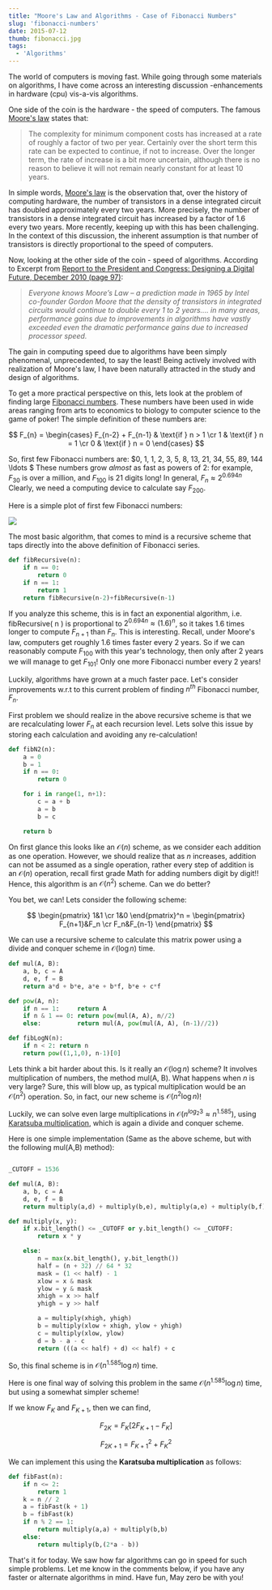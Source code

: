 ```yaml
---
title: "Moore's Law and Algorithms - Case of Fibonacci Numbers"
slug: 'fibonacci-numbers'
date: 2015-07-12
thumb: fibonacci.jpg
tags:
  - 'Algorithms'
---
```


The world of computers is moving fast. While going through some materials on algorithms, I have
come across an interesting discussion -enhancements in hardware (cpu) vis-a-vis algorithms.

One side of the coin is the hardware - the speed of computers. The famous
[Moore's law](https://www.techradar.com/news/computing/moore-s-law-how-long-will-it-last--1226772)
states that:

> The complexity for minimum component costs has increased at a rate of roughly a factor of two per
> year. Certainly over the short term this rate can be expected to continue, if not to increase.
> Over the longer term, the rate of increase is a bit more uncertain, although there is no reason
> to believe it will not remain nearly constant for at least 10 years.

In simple words, [Moore's law](https://en.wikipedia.org/wiki/Moore%27s_law) is the observation
that, over the history of computing hardware, the number of transistors in a dense integrated
circuit has doubled approximately every two years. More precisely, the number of transistors in a
dense integrated circuit has increased by a factor of 1.6 every two years. More recently, keeping
up with this has been challenging. In the context of this discussion, the inherent assumption is
that number of transistors is directly proportional to the speed of computers.

Now, looking at the other side of the coin - speed of algorithms. According to Excerpt from
[Report to the President and Congress: Designing a Digital Future, December 2010 (page 97)](https://www.whitehouse.gov/sites/default/files/microsites/ostp/pcast-nitrd-report-2010.pdf#97):

> _Everyone knows Moore’s Law – a prediction made in 1965 by Intel co-­founder Gordon Moore that
> the density of transistors in integrated circuits would continue to double every 1 to 2 years....
> in many areas, performance gains due to improvements in algorithms have vastly exceeded even the
> dramatic performance gains due to increased processor speed._

The gain in computing speed due to algorithms have been simply phenomenal, unprecedented, to say
the least! Being actively involved with realization of Moore's law, I have been naturally attracted
in the study and design of algorithms.

To get a more practical perspective on this, lets look at the problem of finding large
[Fibonacci numbers](https://en.wikipedia.org/wiki/Fibonacci_number). These numbers have been used
in wide areas ranging from arts to economics to biology to computer science to the game of poker!
The simple definition of these numbers are:

$$
F_{n} =
\begin{cases} F_{n-2} + F_{n-1} & \text{if } n > 1 \cr
1 & \text{if } n = 1 \cr
0 & \text{if } n = 0
\end{cases}
$$

So, first few Fibonacci numbers are: $0, 1, 1, 2, 3, 5, 8, 13, 21, 34, 55, 89, 144 \ldots $ These
numbers grow _almost_ as fast as powers of 2: for example, $F_{30}$ is over a million, and
$F_{100}$ is 21 digits long! In general, $F_n \approx 2^{0.694n}$ Clearly, we need a computing
device to calculate say $F_{200}$.

Here is a simple plot of first few Fibonacci numbers:

<img class="w-full max-w-2xl mx-auto" src="https://res.cloudinary.com/sadanandsingh/image/upload/v1567314854/fibonacci_cyif3a.png">

The most basic algorithm, that comes to mind is a recursive scheme that taps directly into the
above definition of Fibonacci series.

```python
def fibRecursive(n):
    if n == 0:
        return 0
    if n == 1:
        return 1
    return fibRecursive(n-2)+fibRecursive(n-1)
```

If you analyze this scheme, this is in fact an exponential algorithm, i.e. fibRecursive( n ) is
proportional to $2^{0.694n} \approx (1.6)^n$, so it takes 1.6 times longer to compute $F_{n+1}$
than $F_n$. This is interesting. Recall, under Moore's law, computers get roughly 1.6 times faster
every 2 years. So if we can reasonably compute $F_{100}$ with this year's technology, then only
after 2 years we will manage to get $F_{101}$! Only one more Fibonacci number every 2 years!

Luckily, algorithms have grown at a much faster pace. Let's consider improvements w.r.t to this
current problem of finding $n^{th}$ Fibonacci number, $F_n$.

First problem we should realize in the above recursive scheme is that we are recalculating lower
$F_n$ at each recursion level. Lets solve this issue by storing each calculation and avoiding any
re-calculation!

```python
def fibN2(n):
    a = 0
    b = 1
    if n == 0:
        return 0

    for i in range(1, n+1):
        c = a + b
        a = b
        b = c

    return b
```

On first glance this looks like an $\mathcal{O}(n)$ scheme, as we consider each addition as one
operation. However, we should realize that as $n$ increases, addition can not be assumed as a
single operation, rather every step of addition is an $\mathcal{O}(n)$ operation, recall first
grade Math for adding numbers digit by digit!! Hence, this algorithm is an $\mathcal{O}(n^2)$
scheme. Can we do better?

You bet, we can! Lets consider the following scheme:

$$
\begin{pmatrix} 1&1 \cr
1&0 \end{pmatrix}^n =
\begin{pmatrix} F_{n+1}&F_n \cr
F_n&F_{n-1}
\end{pmatrix}
$$

We can use a recursive scheme to calculate this matrix power using a divide and conquer scheme in
$\mathcal{O}(\log{}n)$ time.

```python
def mul(A, B):
    a, b, c = A
    d, e, f = B
    return a*d + b*e, a*e + b*f, b*e + c*f

def pow(A, n):
    if n == 1:     return A
    if n & 1 == 0: return pow(mul(A, A), n//2)
    else:          return mul(A, pow(mul(A, A), (n-1)//2))

def fibLogN(n):
    if n < 2: return n
    return pow((1,1,0), n-1)[0]
```

Lets think a bit harder about this. Is it really an $\mathcal{O}(\log{}n)$ scheme? It involves
multiplication of numbers, the method mul(A, B). What happens when $n$ is very large? Sure, this
will blow up, as typical multiplication would be an $\mathcal{O}(n^2)$ operation. So, in fact, our
new scheme is $\mathcal{O}(n^2 \log{}n)$!

Luckily, we can solve even large multiplications in $\mathcal{O}(n^{log_2{3}} \approx n^{1.585})$,
using [Karatsuba multiplication](https://en.wikipedia.org/wiki/Karatsuba_algorithm), which is again
a divide and conquer scheme.

Here is one simple implementation (Same as the above scheme, but with the following mul(A,B)
method):

```python

_CUTOFF = 1536

def mul(A, B):
    a, b, c = A
    d, e, f = B
    return multiply(a,d) + multiply(b,e), multiply(a,e) + multiply(b,f), multiply(b,e) + multiply(c,f)

def multiply(x, y):
    if x.bit_length() <= _CUTOFF or y.bit_length() <= _CUTOFF:
        return x * y

    else:
        n = max(x.bit_length(), y.bit_length())
        half = (n + 32) // 64 * 32
        mask = (1 << half) - 1
        xlow = x & mask
        ylow = y & mask
        xhigh = x >> half
        yhigh = y >> half

        a = multiply(xhigh, yhigh)
        b = multiply(xlow + xhigh, ylow + yhigh)
        c = multiply(xlow, ylow)
        d = b - a - c
        return (((a << half) + d) << half) + c

```

So, this final scheme is in $\mathcal{O}(n^{1.585}\log{}n)$ time.

Here is one final way of solving this problem in the same $\mathcal{O}(n^{1.585}\log{}n)$ time, but
using a somewhat simpler scheme!

If we know $F_K$ and $F_{K+1}$, then we can find,

$$
F_{2K} = F_K \left [ 2F_{K+1}-F_K \right ]
$$

$$
F_{2K+1} = {F_{K+1}}^2+{F_K}^2
$$

We can implement this using the **Karatsuba multiplication** as follows:

```python
def fibFast(n):
    if n <= 2:
        return 1
    k = n // 2
    a = fibFast(k + 1)
    b = fibFast(k)
    if n % 2 == 1:
        return multiply(a,a) + multiply(b,b)
    else:
        return multiply(b,(2*a - b))
```

That's it for today. We saw how far algorithms can go in speed for such simple problems. Let me
know in the comments below, if you have any faster or alternate algorithms in mind. Have fun, May
zero be with you!
